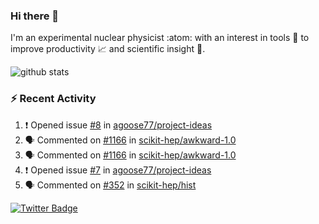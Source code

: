 ### Hi there 👋 

I'm an experimental nuclear physicist :atom: with an interest in tools :wrench: to improve productivity :chart_with_upwards_trend: and scientific insight :telescope:.

![github stats](https://github-readme-stats.vercel.app/api?username=agoose77&show_icons=true&hide_rank=true&hide_title=true&bg_color=30,e76445,904e95&text_color=efe3ec&icon_color=efe3ec)
<!--
**agoose77/agoose77** is a ✨ _special_ ✨ repository because its `README.md` (this file) appears on your GitHub profile.

Here are some ideas to get you started:

- 🔭 I’m currently working on ...
- 🌱 I’m currently learning ...
- 👯 I’m looking to collaborate on ...
- 🤔 I’m looking for help with ...
- 💬 Ask me about ...
- 📫 How to reach me: ...
- 😄 Pronouns: ...
- ⚡ Fun fact: ...
-->

### :zap: Recent Activity
<!--START_SECTION:activity-->
1. ❗️ Opened issue [#8](https://github.com/agoose77/project-ideas/issues/8) in [agoose77/project-ideas](https://github.com/agoose77/project-ideas)
2. 🗣 Commented on [#1166](https://github.com/scikit-hep/awkward-1.0/issues/1166) in [scikit-hep/awkward-1.0](https://github.com/scikit-hep/awkward-1.0)
3. 🗣 Commented on [#1166](https://github.com/scikit-hep/awkward-1.0/issues/1166) in [scikit-hep/awkward-1.0](https://github.com/scikit-hep/awkward-1.0)
4. ❗️ Opened issue [#7](https://github.com/agoose77/project-ideas/issues/7) in [agoose77/project-ideas](https://github.com/agoose77/project-ideas)
5. 🗣 Commented on [#352](https://github.com/scikit-hep/hist/issues/352) in [scikit-hep/hist](https://github.com/scikit-hep/hist)
<!--END_SECTION:activity-->


[![Twitter Badge](https://img.shields.io/twitter/follow/agoose77?style=flat-square&logo=Twitter&logoColor=white&color=cornflowerblue)](https://twitter.com/agoose77)
